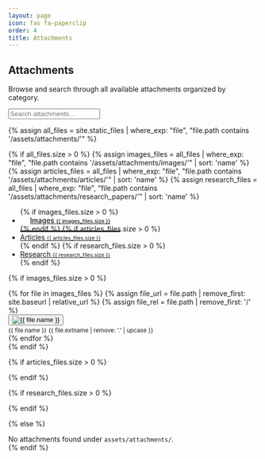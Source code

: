 ```yaml
---
layout: page
icon: fas fa-paperclip
order: 4
title: Attachments
---
```


## Attachments

Browse and search through all available attachments organized by category.

<div class="search-wrapper mb-4">
  <input id="attachment-search" type="search" placeholder="Search attachments..." class="form-control" />
</div>

{% assign all_files = site.static_files | where_exp: "file", "file.path contains '/assets/attachments/'" %}

{% if all_files.size > 0 %}
{% assign images_files = all_files | where_exp: "file", "file.path contains '/assets/attachments/images/'" | sort: 'name' %}
{% assign articles_files = all_files | where_exp: "file", "file.path contains '/assets/attachments/articles/'" | sort: 'name' %}
{% assign research_files = all_files | where_exp: "file", "file.path contains '/assets/attachments/research_papers/'" | sort: 'name' %}

<!-- Horizontal Tab Navigation -->
<div class="attachment-tabs mb-4">
  <ul class="nav nav-tabs" id="attachmentTabs" role="tablist">
    {% if images_files.size > 0 %}
    <li class="nav-item" role="presentation">
      <a class="nav-link active" id="images-tab" href="#images-content" role="tab" aria-controls="images-content" aria-selected="true">
        <i class="fas fa-image mr-2"></i>Images <span class="badge badge-secondary ml-1">{{ images_files.size }}</span>
      </a>
    </li>
    {% endif %}
    {% if articles_files.size > 0 %}
    <li class="nav-item" role="presentation">
      <a class="nav-link{% unless images_files.size > 0 %} active{% endunless %}" id="articles-tab" href="#articles-content" role="tab" aria-controls="articles-content" aria-selected="{% if images_files.size > 0 %}false{% else %}true{% endif %}">
        <i class="fas fa-file-alt mr-2"></i>Articles <span class="badge badge-secondary ml-1">{{ articles_files.size }}</span>
      </a>
    </li>
    {% endif %}
    {% if research_files.size > 0 %}
    <li class="nav-item" role="presentation">
      <a class="nav-link{% unless images_files.size > 0 or articles_files.size > 0 %} active{% endunless %}" id="research-tab" href="#research-content" role="tab" aria-controls="research-content" aria-selected="{% unless images_files.size > 0 or articles_files.size > 0 %}true{% else %}false{% endunless %}">
        <i class="fas fa-graduation-cap mr-2"></i>Research <span class="badge badge-secondary ml-1">{{ research_files.size }}</span>
      </a>
    </li>
    {% endif %}
  </ul>
</div>

<!-- Tab Content -->
<div class="tab-content" id="attachmentTabContent">
  
  {% if images_files.size > 0 %}
  <!-- Images Tab -->
  <div class="tab-pane fade show active" id="images-content" role="tabpanel" aria-labelledby="images-tab">
    <div class="row" id="images-grid">
      {% for file in images_files %}
      {% assign file_url = file.path | remove_first: site.baseurl | relative_url %}
      {% assign file_rel = file.path | remove_first: '/' %}
      <div class="col-sm-6 col-md-4 col-lg-3 mb-3">
        <div class="card attachment-item" data-search="images {{ file.name }} {{ file.extname }}" data-category="images">
          <div class="card-body p-2">
            <div class="text-center mb-2">
              <button type="button" class="btn p-0 border-0 bg-transparent" onclick="showImageModal('{{ file_rel }}', '{{ file.name }}', event)">
                <img src="{{ file_rel }}" alt="{{ file.name }}" class="img-fluid rounded attachment-thumbnail no-lightbox" style="max-height: 120px; object-fit: cover; cursor: pointer;" loading="lazy" />
              </button>
            </div>
            <div class="text-center">
              <small class="text-muted d-block text-truncate" title="{{ file.name }}">{{ file.name }}</small>
              <small class="text-muted">{{ file.extname | remove: '.' | upcase }}</small>
            </div>
          </div>
        </div>
      </div>
      {% endfor %}
    </div>
  </div>
  {% endif %}

  {% if articles_files.size > 0 %}
  <!-- Articles Tab -->
  <div class="tab-pane fade{% unless images_files.size > 0 %} show active{% endunless %}" id="articles-content" role="tabpanel" aria-labelledby="articles-tab">
    <div class="list-group" id="articles-list">
      {% for file in articles_files %}
      {% assign file_url = file.path | remove_first: site.baseurl | relative_url %}
      <div class="list-group-item attachment-item" data-search="articles {{ file.name }} {{ file.extname }}" data-category="articles">
        <div class="d-flex align-items-center">
          <i class="fas fa-file-pdf text-danger mr-3" style="font-size: 1.5rem;"></i>
          <div class="flex-grow-1">
            <h6 class="mb-1">
              <button type="button" class="btn btn-link text-decoration-none p-0" onclick="showPdfModal('{{ file_url }}', '{{ file.name }}', event)">{{ file.name }}</button>
            </h6>
            <small class="text-muted">{{ file.extname | remove: '.' | upcase }} file</small>
          </div>
          <div class="btn-group" role="group">
            <button type="button" class="btn btn-sm btn-outline-primary" onclick="showPdfModal('{{ file_url }}', '{{ file.name }}', event)">
              <i class="fas fa-eye mr-1"></i>Preview
            </button>
            <a href="{{ file_url }}" target="_blank" class="btn btn-sm btn-outline-secondary">
              <i class="fas fa-download mr-1"></i>Download
            </a>
          </div>
        </div>
      </div>
      {% endfor %}
    </div>
  </div>
  {% endif %}

  {% if research_files.size > 0 %}
  <!-- Research Papers Tab -->
  <div class="tab-pane fade{% unless images_files.size > 0 or articles_files.size > 0 %} show active{% endunless %}" id="research-content" role="tabpanel" aria-labelledby="research-tab">
    <div class="list-group" id="research-list">
      {% for file in research_files %}
      {% assign file_url = file.path | remove_first: site.baseurl | relative_url %}
      <div class="list-group-item attachment-item" data-search="research {{ file.name }} {{ file.extname }}" data-category="research">
        <div class="d-flex align-items-center">
          <i class="fas fa-file-pdf text-success mr-3" style="font-size: 1.5rem;"></i>
          <div class="flex-grow-1">
            <h6 class="mb-1">
              <button type="button" class="btn btn-link text-decoration-none p-0" onclick="showPdfModal('{{ file_url }}', '{{ file.name }}', event)">{{ file.name }}</button>
            </h6>
            <small class="text-muted">{{ file.extname | remove: '.' | upcase }} file</small>
          </div>
          <div class="btn-group" role="group">
            <button type="button" class="btn btn-sm btn-outline-success" onclick="showPdfModal('{{ file_url }}', '{{ file.name }}', event)">
              <i class="fas fa-eye mr-1"></i>Preview
            </button>
            <a href="{{ file_url }}" target="_blank" class="btn btn-sm btn-outline-secondary">
              <i class="fas fa-download mr-1"></i>Download
            </a>
          </div>
        </div>
      </div>
      {% endfor %}
    </div>
  </div>
  {% endif %}

</div>

{% else %}
<div class="alert alert-info" role="alert">
  <i class="fas fa-info-circle mr-2"></i>
  No attachments found under <code>assets/attachments/</code>.
</div>
{% endif %}

<!-- Image Modal -->
<div class="modal fade" id="imageModal" tabindex="-1" aria-labelledby="imageModalLabel" aria-hidden="true" style="display: none;">
  <div class="modal-dialog modal-lg modal-dialog-centered">
    <div class="modal-content">
      <div class="modal-header">
        <h5 class="modal-title" id="imageModalLabel">Image Preview</h5>
        <button type="button" class="close" data-dismiss="modal" aria-label="Close">
          <span aria-hidden="true">&times;</span>
        </button>
      </div>
      <div class="modal-body text-center">
        <div id="modalImage" class="img-fluid"></div>
      </div>
      <div class="modal-footer">
        <button id="modalImageDownload" type="button" class="btn btn-primary">
          <i class="fas fa-download mr-1"></i>Download
        </button>
        <button type="button" class="btn btn-secondary" data-dismiss="modal">Close</button>
      </div>
    </div>
  </div>
</div>

<!-- PDF Modal -->
<div class="modal fade" id="pdfModal" tabindex="-1" aria-labelledby="pdfModalLabel" aria-hidden="true" style="display: none;">
  <div class="modal-dialog modal-xl modal-dialog-centered">
    <div class="modal-content">
      <div class="modal-header">
        <h5 class="modal-title" id="pdfModalLabel">PDF Preview</h5>
        <button type="button" class="close" data-dismiss="modal" aria-label="Close">
          <span aria-hidden="true">&times;</span>
        </button>
      </div>
              <div class="modal-body p-1" style="height: 70vh;">
          <object id="modalPdf" data="" width="100%" height="100%" type="application/pdf" style="min-height: 500px;">
            <div class="p-4 text-center">
              <i class="fas fa-file-pdf text-muted mb-3" style="font-size: 3rem;"></i>
              <p class="mb-3">PDF preview unavailable in this browser.</p>
              <button id="pdfFallbackLink" type="button" class="btn btn-primary">
                <i class="fas fa-external-link-alt mr-2"></i>Open PDF in New Tab
              </button>
            </div>
          </object>
        </div>
      <div class="modal-footer">
        <button id="modalPdfDownload" type="button" class="btn btn-primary">
          <i class="fas fa-external-link-alt mr-1"></i>Open in New Tab
        </button>
        <button type="button" class="btn btn-secondary" data-dismiss="modal">Close</button>
      </div>
    </div>
  </div>
</div>

<style>
#attachmentTabContent > .tab-pane { display: none !important; }
#attachmentTabContent > .tab-pane.active.show { display: block !important; }
.attachment-tabs .nav-tabs {
  border-bottom: 2px solid var(--border-color);
}

.attachment-tabs .nav-link {
  border: none;
  border-bottom: 3px solid transparent;
  color: var(--text-muted-color);
  font-weight: 500;
  padding: 12px 20px;
}

.attachment-tabs .nav-link.active {
  background-color: transparent;
  border-bottom-color: var(--link-color);
  color: var(--text-color);
}

.attachment-tabs .nav-link:hover {
  background-color: var(--card-bg);
  border-color: transparent;
  color: var(--text-color);
}

.attachment-tabs .badge {
  background-color: var(--text-muted-color);
  font-size: 0.75em;
}

.attachment-thumbnail:hover {
  transform: scale(1.05);
  transition: transform 0.2s ease;
}

.list-group-item:hover {
  background-color: var(--card-bg);
}

/* Prevent theme lightbox from interfering */
.attachment-item .no-lightbox {
  pointer-events: auto !important;
}

.attachment-item button[onclick] {
  position: relative;
  z-index: 10;
}

/* Override theme's automatic image wrapping */
.attachment-item .popup.img-link {
  pointer-events: none !important;
  cursor: default !important;
}

@media (max-width: 768px) {
  .attachment-tabs .nav-link {
    padding: 8px 12px;
    font-size: 0.9em;
  }
  
  .btn-group .btn {
    font-size: 0.8em;
    padding: 0.25rem 0.5rem;
  }
}
</style>

<script>
document.addEventListener('DOMContentLoaded', function() {
  // Search functionality
  const searchInput = document.getElementById('attachment-search');

  // Prevent theme lightbox from interfering with our custom buttons
  (function preventThemeLightboxInterference() {
    // Remove theme's auto-generated anchor tags around our images
    var buttons = document.querySelectorAll('.attachment-item button[onclick]');
    buttons.forEach(function(button) {
      var anchors = button.querySelectorAll('a.popup.img-link');
      anchors.forEach(function(anchor) {
        var img = anchor.querySelector('img');
        if (img) {
          // Move the image out of the anchor and remove the anchor
          button.insertBefore(img, anchor);
          anchor.remove();
        }
      });
    });
    
    // Sanitize modal image container
    var el = document.getElementById('modalImage');
    if (el && el.tagName && el.tagName.toLowerCase() === 'a') {
      var href = el.getAttribute('href') || '';
      if (!href || href === '/posts/src') {
        var div = document.createElement('div');
        div.id = 'modalImage';
        div.className = 'img-fluid';
        el.replaceWith(div);
      }
    }
  })();
  
  // Vanilla JS tab switching (no Bootstrap JS dependency)
  (function initTabs() {
    var tabLinks = Array.prototype.slice.call(document.querySelectorAll('#attachmentTabs a.nav-link'));
    var panes = Array.prototype.slice.call(document.querySelectorAll('#attachmentTabContent .tab-pane'));
    if (tabLinks.length === 0 || panes.length === 0) return;

    function showPane(targetSelector) {
      var targetPane = targetSelector ? document.querySelector(targetSelector) : null;
      if (!targetPane) return;
      panes.forEach(function(p) {
        p.classList.remove('active', 'show');
      });
      targetPane.classList.add('active', 'show');
    }

    function setActiveLink(link) {
      tabLinks.forEach(function(l){
        l.classList.remove('active');
        l.setAttribute('aria-selected', 'false');
      });
      link.classList.add('active');
      link.setAttribute('aria-selected', 'true');
    }

    function activateByHash() {
      var h = window.location.hash;
      if (!h) return false;
      var link = null;
      for (var i = 0; i < tabLinks.length; i++) {
        if (tabLinks[i].getAttribute('href') === h) {
          link = tabLinks[i];
          break;
        }
      }
      if (!link) return false;
      setActiveLink(link);
      showPane(h);
      return true;
    }

    // Initialize display state based on active tab or default to first
    var activeLink = null;
    for (var i = 0; i < tabLinks.length; i++) {
      if (tabLinks[i].classList.contains('active')) {
        activeLink = tabLinks[i];
        break;
      }
    }
    if (!activeLink && tabLinks.length > 0) activeLink = tabLinks[0];
    tabLinks.forEach(function(l){
      if (l === activeLink) {
        l.classList.add('active');
        l.setAttribute('aria-selected', 'true');
      } else {
        l.classList.remove('active');
        l.setAttribute('aria-selected', 'false');
      }
    });
    // Ensure exactly one pane is visible on load (honor hash if present)
    panes.forEach(function(p){ p.classList.remove('active','show'); });
    if (!activateByHash()) {
      showPane(activeLink ? activeLink.getAttribute('href') : panes[0] ? '#' + panes[0].id : null);
    }

    // Click handlers
    tabLinks.forEach(function(link) {
      link.addEventListener('click', function(e) {
        e.preventDefault();
        e.stopPropagation();
        setActiveLink(link);
        var target = link.getAttribute('href');
        // Update the hash without scrolling
        if (history && history.replaceState) {
          history.replaceState(null, '', target);
        } else {
          window.location.hash = target;
        }
        showPane(target);
      });
    });

    // React to external hash navigation
    window.addEventListener('hashchange', activateByHash);
  })();
  
  function updateResults() {
    const raw = searchInput.value || '';
    const items = document.querySelectorAll('.attachment-item');

    // Helper: normalize text (case, underscores, hyphens, punctuation, diacritics)
    function normalizeText(s) {
      if (!s) return '';
      try { s = s.normalize('NFD').replace(/[\u0300-\u036f]/g, ''); } catch(e) {}
      return s.toLowerCase()
        .replace(/[_-]+/g, ' ')
        .replace(/[^a-z0-9\s]/g, ' ')
        .replace(/\s+/g, ' ')
        .trim();
    }

    // Tokenize into words
    function tokenize(s) {
      const n = normalizeText(s);
      return n ? n.split(' ').filter(Boolean) : [];
    }

    // Fast edit-distance <= 1 checker
    function editDistanceLTE1(a, b) {
      if (a === b) return true;
      const la = a.length, lb = b.length;
      if (Math.abs(la - lb) > 1) return false;
      let i = 0, j = 0, edits = 0;
      while (i < la && j < lb) {
        if (a[i] === b[j]) { i++; j++; continue; }
        edits++; if (edits > 1) return false;
        if (la > lb) i++; else if (lb > la) j++; else { i++; j++; }
      }
      if ((la - i) + (lb - j) > 0) edits++;
      return edits <= 1;
    }

    function isFuzzyMatch(hayWord, qWord) {
      if (!qWord) return true;
      if (hayWord.indexOf(qWord) !== -1) return true;
      if (qWord.length >= 3 && qWord.indexOf(hayWord) !== -1) return true;
      return editDistanceLTE1(hayWord, qWord);
    }

    function matches(hay, queryRaw) {
      const qTokens = tokenize(queryRaw);
      if (qTokens.length === 0) return true;
      const hTokens = tokenize(hay);
      if (hTokens.length === 0) return false;
      
      for (var i = 0; i < qTokens.length; i++) {
        var qt = qTokens[i];
        var found = false;
        for (var j = 0; j < hTokens.length; j++) {
          if (isFuzzyMatch(hTokens[j], qt)) {
            found = true;
            break;
          }
        }
        if (!found) return false;
      }
      return true;
    }

    items.forEach(function(item) {
      const hay = item.getAttribute('data-search') || '';
      const visible = matches(hay, raw);
      item.style.display = visible ? '' : 'none';
    });

    // Update tab badges with visible counts
    updateTabBadges(raw);
  }
  
  function updateTabBadges(query) {
    const categories = ['images', 'articles', 'research'];
    
    categories.forEach(function(category) {
      const tab = document.getElementById(category + '-tab');
      if (!tab) return;
      
      const items = document.querySelectorAll('.attachment-item[data-category="' + category + '"]');
      let visibleCount = 0;
      
      items.forEach(function(item) {
        if (item.style.display !== 'none') {
          visibleCount++;
        }
      });
      
      const badge = tab.querySelector('.badge');
      if (badge) {
        const totalCount = items.length;
        badge.textContent = query ? visibleCount + '/' + totalCount : totalCount;
        badge.style.opacity = query && visibleCount === 0 ? '0.5' : '1';
      }
    });
  }
  
  if (searchInput) {
    searchInput.addEventListener('input', updateResults);
  }
  
  // Modal functions - make them global
  window.showImageModal = function(src, name, ev) {
    const modal = document.getElementById('imageModal');
    const modalImage = document.getElementById('modalImage');
    const modalLabel = document.getElementById('imageModalLabel');
    const modalDownload = document.getElementById('modalImageDownload');
    
    if (modalImage) {
      modalImage.innerHTML = '';
      var imgEl = document.createElement('img');
      imgEl.src = src;
      imgEl.alt = name || '';
      imgEl.className = 'img-fluid';
      imgEl.loading = 'lazy';
      modalImage.appendChild(imgEl);
    }
    if (modalLabel) modalLabel.textContent = name;
    if (modalDownload) {
      modalDownload.onclick = function(){ window.open(src, '_blank'); };
    }
    // Show the modal (jQuery if available, else vanilla fallback)
    if (typeof $ !== 'undefined') {
      $('#imageModal').modal('show');
    } else {
      openModal('imageModal');
    }
    
    // Prevent default link behavior
    if (ev) ev.preventDefault();
  };
  
  window.showPdfModal = function(src, name, ev) {
    const modal = document.getElementById('pdfModal');
    const modalPdf = document.getElementById('modalPdf');
    const modalLabel = document.getElementById('pdfModalLabel');
    const modalDownload = document.getElementById('modalPdfDownload');
    const pdfFallbackLink = document.getElementById('pdfFallbackLink');
    
    // Set modal title and links
    if (modalLabel) modalLabel.textContent = name;
    if (modalDownload) {
      modalDownload.onclick = function(){ window.open(src, '_blank'); };
    }
    if (pdfFallbackLink) {
      pdfFallbackLink.onclick = function(){ window.open(src, '_blank'); };
    }
    
    // Set PDF source using object tag (like the working example)
    if (modalPdf) {
      modalPdf.setAttribute('data', src);
    }
    
    // Show the modal (jQuery if available, else vanilla fallback)
    if (typeof $ !== 'undefined') {
      $('#pdfModal').modal('show');
    } else {
      openModal('pdfModal');
    }
    
    // Prevent default link behavior
    if (ev) ev.preventDefault();
  };
});

// Vanilla modal fallback helpers (used when Bootstrap JS/jQuery isn't present)
function openModal(id) {
  var el = document.getElementById(id);
  if (!el) return;
  el.classList.add('show');
  el.style.display = 'block';
  el.removeAttribute('aria-hidden');
  document.body.classList.add('modal-open');
  // backdrop
  var existing = document.querySelector('.modal-backdrop[data-for="' + id + '"]');
  if (!existing) {
    var backdrop = document.createElement('div');
    backdrop.className = 'modal-backdrop fade show';
    backdrop.setAttribute('data-for', id);
    backdrop.addEventListener('click', function(){ closeModal(id); });
    document.body.appendChild(backdrop);
  }
}

function closeModal(id) {
  var el = document.getElementById(id);
  if (!el) return;
  el.classList.remove('show');
  el.style.display = 'none';
  el.setAttribute('aria-hidden', 'true');
  document.body.classList.remove('modal-open');
  var backdrop = document.querySelector('.modal-backdrop[data-for="' + id + '"]');
  if (backdrop && backdrop.parentNode) backdrop.parentNode.removeChild(backdrop);
}

// Wire up close buttons when Bootstrap JS isn't available
if (typeof $ === 'undefined') {
  document.addEventListener('click', function(e){
    var target = e.target;
    if (!target) return;
    // handle <button data-dismiss="modal"> and its child <span>
    var btn = target.closest('[data-dismiss="modal"]');
    if (btn) {
      var modal = btn.closest('.modal');
      if (modal && modal.id) {
        e.preventDefault();
        closeModal(modal.id);
      }
    }
  });
}
</script>
